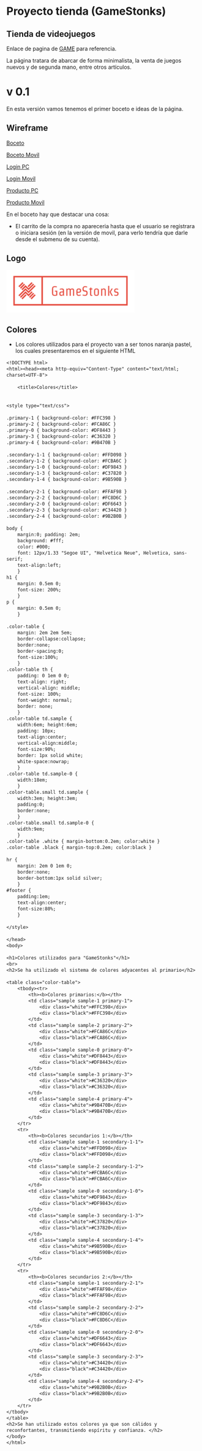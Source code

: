 # Proyecto tienda (GameStonks)
## Tienda de videojuegos 
Enlace de pagina de [GAME](https://www.game.es/) para referencia.

La página tratara de abarcar de forma minimalista, la venta de juegos nuevos y de segunda mano, entre otros artículos.

# v 0.1
En esta versión vamos tenemos el primer boceto e ideas de la página.
## Wireframe
[Boceto](/Proyecto%20tienda%20juegos/img/boceto.png)

[Boceto Movil](/Proyecto%20tienda%20juegos/img/boceto_movil.png)

[Login PC](/Proyecto%20tienda%20juegos/img/login_pc.png)

[Login Movil](/Proyecto%20tienda%20juegos/img/login_movil.png)

[Producto PC](/img/producto_pc.png)

[Producto Movil](/img/producto_movil.png)

En el boceto hay que destacar una cosa:
- El carrito de la compra no apareceria hasta que el usuario se registrara o iniciara sesión (en la versión de movil, para verlo tendría que darle desde el submenu de su cuenta).

## Logo
![logo](./img/logo.png)

## Colores

- Los colores utilizados para el proyecto van a ser tonos naranja pastel, los cuales presentaremos en el siguiente HTML

```
<!DOCTYPE html>
<html><head><meta http-equiv="Content-Type" content="text/html; charset=UTF-8">
	
	<title>Colores</title>
	

<style type="text/css">

.primary-1 { background-color: #FFC398 }
.primary-2 { background-color: #FCA86C }
.primary-0 { background-color: #DF8443 }
.primary-3 { background-color: #C36320 }
.primary-4 { background-color: #9B470B }

.secondary-1-1 { background-color: #FFD098 }
.secondary-1-2 { background-color: #FCBA6C }
.secondary-1-0 { background-color: #DF9843 }
.secondary-1-3 { background-color: #C37820 }
.secondary-1-4 { background-color: #9B590B }

.secondary-2-1 { background-color: #FFAF98 }
.secondary-2-2 { background-color: #FC8D6C }
.secondary-2-0 { background-color: #DF6643 }
.secondary-2-3 { background-color: #C34420 }
.secondary-2-4 { background-color: #9B2B0B }

body {
	margin:0; padding: 2em;
	background: #fff;
	color: #000;
	font: 12px/1.33 "Segoe UI", "Helvetica Neue", Helvetica, sans-serif;
	text-align:left;
	}
h1 {
	margin: 0.5em 0;
	font-size: 200%;
	}
p {
	margin: 0.5em 0;
	}

.color-table {
	margin: 2em 2em 5em;
	border-collapse:collapse;
	border:none;
	border-spacing:0;
	font-size:100%;
	}
.color-table th {
	padding: 0 1em 0 0;
	text-align: right;
	vertical-align: middle;
	font-size: 100%;
	font-weight: normal;
	border: none;
	}
.color-table td.sample {
	width:6em; height:6em;
	padding: 10px;
	text-align:center;
	vertical-align:middle;
	font-size:90%;
	border: 1px solid white;
	white-space:nowrap;
	}
.color-table td.sample-0 {
	width:18em;
	}
.color-table.small td.sample {
	width:3em; height:3em;
	padding:0;
	border:none;
	}
.color-table.small td.sample-0 {
	width:9em;
	}
.color-table .white { margin-bottom:0.2em; color:white }
.color-table .black { margin-top:0.2em; color:black }

hr {
	margin: 2em 0 1em 0;
	border:none;
	border-bottom:1px solid silver;
	}
#footer {
	padding:1em;
	text-align:center;
	font-size:80%;
	}

</style>

</head>
<body>

<h1>Colores utilizados para "GameStonks"</h1>
<br>
<h2>Se ha utilizado el sistema de colores adyacentes al primario</h2>

<table class="color-table">
	<tbody><tr>
		<th><b>Colores primarios:</b></th>
		<td class="sample sample-1 primary-1">
			<div class="white">#FFC398</div>
			<div class="black">#FFC398</div>
		</td>
		<td class="sample sample-2 primary-2">
			<div class="white">#FCA86C</div>
			<div class="black">#FCA86C</div>
		</td>
		<td class="sample sample-0 primary-0">
			<div class="white">#DF8443</div>
			<div class="black">#DF8443</div>
		</td>
		<td class="sample sample-3 primary-3">
			<div class="white">#C36320</div>
			<div class="black">#C36320</div>
		</td>
		<td class="sample sample-4 primary-4">
			<div class="white">#9B470B</div>
			<div class="black">#9B470B</div>
		</td>
	</tr>
	<tr>
		<th><b>Colores secundarios 1:</b></th>
		<td class="sample sample-1 secondary-1-1">
			<div class="white">#FFD098</div>
			<div class="black">#FFD098</div>
		</td>
		<td class="sample sample-2 secondary-1-2">
			<div class="white">#FCBA6C</div>
			<div class="black">#FCBA6C</div>
		</td>
		<td class="sample sample-0 secondary-1-0">
			<div class="white">#DF9843</div>
			<div class="black">#DF9843</div>
		</td>
		<td class="sample sample-3 secondary-1-3">
			<div class="white">#C37820</div>
			<div class="black">#C37820</div>
		</td>
		<td class="sample sample-4 secondary-1-4">
			<div class="white">#9B590B</div>
			<div class="black">#9B590B</div>
		</td>
	</tr>
	<tr>
		<th><b>Colores secundarios 2:</b></th>
		<td class="sample sample-1 secondary-2-1">
			<div class="white">#FFAF98</div>
			<div class="black">#FFAF98</div>
		</td>
		<td class="sample sample-2 secondary-2-2">
			<div class="white">#FC8D6C</div>
			<div class="black">#FC8D6C</div>
		</td>
		<td class="sample sample-0 secondary-2-0">
			<div class="white">#DF6643</div>
			<div class="black">#DF6643</div>
		</td>
		<td class="sample sample-3 secondary-2-3">
			<div class="white">#C34420</div>
			<div class="black">#C34420</div>
		</td>
		<td class="sample sample-4 secondary-2-4">
			<div class="white">#9B2B0B</div>
			<div class="black">#9B2B0B</div>
		</td>
	</tr>
</tbody>
</table>
<h2>Se han utilizado estos colores ya que son cálidos y reconfortantes, transmitiendo espíritu y confianza. </h2>
</body>
</html>
```


